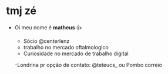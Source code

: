 <h1> tmj zé</h1>

- Oi meu nome é <b>matheus</b> 👍

  <ul>
      <li>Sócio @centerlenz </li>
      <li>trabalho no mercado oftalmologico </li>
      <li>Curiosidade no mercado de trabalho digital</li>





-Londrina pr
opção de contato: @teteucs_ ou Pombo correio
